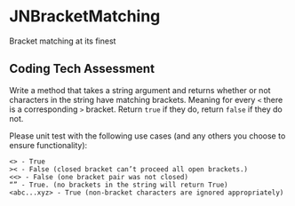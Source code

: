 # JNBracketMatching
Bracket matching at its finest

## Coding Tech Assessment
Write a method that takes a string argument and returns whether or not characters in the string have matching brackets. Meaning for every `<` there is a corresponding `>` bracket. Return `true` if they do, return `false` if they do not.

Please unit test with the following use cases (and any others you choose to ensure functionality):
```
<> - True
>< - False (closed bracket can’t proceed all open brackets.)
<<> - False (one bracket pair was not closed)
“” - True. (no brackets in the string will return True)
<abc...xyz> - True (non-bracket characters are ignored appropriately)
```
